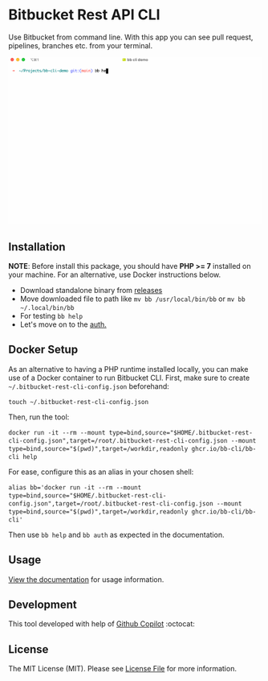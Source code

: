 # Bitbucket Rest API CLI

Use Bitbucket from command line. With this app you can see pull request, pipelines, branches etc. from your terminal.

![Bitbucket CLI](ss.gif)

## Installation

__NOTE__: Before install this package, you should have **PHP >= 7** installed on your machine. For an alternative, use Docker instructions below.

* Download standalone binary from [releases](https://github.com/bb-cli/bb-cli/releases)
* Move downloaded file to path like `mv bb /usr/local/bin/bb` or `mv bb ~/.local/bin/bb`
* For testing `bb help`
* Let's move on to the [auth.](https://bb-cli.github.io/authentication)

## Docker Setup
As an alternative to having a PHP runtime installed locally, you can make use of a Docker container to run Bitbucket CLI.
First, make sure to create `~/.bitbucket-rest-cli-config.json` beforehand:
```shell
touch ~/.bitbucket-rest-cli-config.json
```

Then, run the tool:
```shell
docker run -it --rm --mount type=bind,source="$HOME/.bitbucket-rest-cli-config.json",target=/root/.bitbucket-rest-cli-config.json --mount type=bind,source="$(pwd)",target=/workdir,readonly ghcr.io/bb-cli/bb-cli help
```

For ease, configure this as an alias in your chosen shell:
```shell
alias bb='docker run -it --rm --mount type=bind,source="$HOME/.bitbucket-rest-cli-config.json",target=/root/.bitbucket-rest-cli-config.json --mount type=bind,source="$(pwd)",target=/workdir,readonly ghcr.io/bb-cli/bb-cli'
```

Then use `bb help` and `bb auth` as expected in the documentation.

## Usage

[View the documentation](https://bb-cli.github.io) for usage information.

## Development

This tool developed with help of [Github Copilot](https://copilot.github.com) :octocat:

## License

The MIT License (MIT). Please see [License File](LICENSE) for more information.
